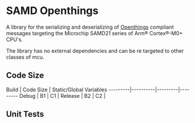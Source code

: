# SAMD Openthings

A library for the serializing and deserializing of [Openthings](http://www.o-things.com/) compliant messages targeting the Microchip SAMD21 series of Arm® Cortex®-M0+ CPU's.

The library has no external dependencies and can be re targeted to other classes of mcu.

## Code Size

Build | Code Size | Static/Global Variables
---------|----------|---------|---------
 Debug | B1 | C1 |
 Release | B2 | C2 |
 
## Unit Tests